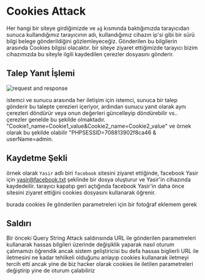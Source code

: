 # Cookies Attack

Her hangi bir siteye girdiğimizde ve `ağ` kısmında baktığımızda tarayıcıdan sunuca kullandığımız tarayıcının adı, kullandığımız cihazın ip'si gibi bir sürü bilgi belege gönderildiğini gözlemleyeceğiz. Gönderilen bu bilgilerin arasında Cookies bilgisi olacaktır. bir siteye ziyaret ettiğimizde tarayıcı bizim cihazımızda bu siteyle ilgili kaydedilen çerezler dosyasını gönderir.

## Talep Yanıt İşlemi


![request and response](https://github.com/yasir723/cookies-attack/assets/111686779/e17101ac-c3aa-4346-affc-0a7eed54eeb4)

istemci ve sunucu arasında her iletişim için istemci, sunuca bir talep gönderir bu talepte çerezieri içeriyor, ardından sunucu yanıt olarak aynı çerezleri döndürür veya onun değerleri güncelleyip döndürebilir vs..
çerezler genelde bu şekilde olmaktadır. "Cookie1_name=Cookie1_value&Cookie2_name=Cookie2_value" ve örnek olarak bu şekilde olabilir "PHPSESSID=708813902f8ca46 & userName=admin.

## Kaydetme Şekli

örnek olarak `Yasir` adlı biri `facebook` sitesini ziyaret ettiğinde, facebook Yasir için yasir@facebook.txt şeklinde bir dosya oluşturur ve Yasir'in cihazında kaydedeilir. tarayıcı kapatıp geri açtığında facebook Yasir'in daha önce sitesini ziyaret ettiğini cookies dosyasını kullanarak öğrenir.

burada cookies ile gönderilen parametreleri için bir fotoğraf eklemem gerek

## Saldırı

Bir önceki Query String Attack saldırısında URL ile gönderilen parametreleri kullanarak hassas bilgileri üzerinde değişiklik yaparak nasıl oturum çalımamızı öğrendik ancak sistem geliştiricisi bu defa hassas biglierli URL ile iletmesini ne kadar tehlikeli olduğunu anlayıp cookies kullanarak iletmeyi tercih etti ancak yine de biz hacker olarak cookies ile iletilen parametreleri değiştirip yine de oturum çalabiliriz
